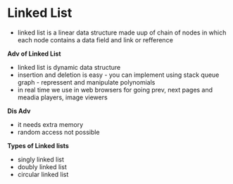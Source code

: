 # Linked List

- linked list is a linear data structure made uup of chain of nodes in which each node contains a data field and link or refference

**Adv of Linked List**

- linked list is dynamic data structure
- insertion and deletion is easy - you can implement using stack queue graph - repressent and manipulate polynomials
- in real time we use in web browsers for going prev, next pages and meadia players, image viewers

**Dis Adv**

- it needs extra memory
- random access not possible

**Types of Linked lists**

- singly linked list
- doubly linked list
- circular linked list
